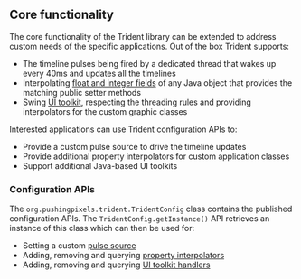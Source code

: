 ## Core functionality
The core functionality of the Trident library can be extended to address custom needs of the specific applications. Out of the box Trident supports:

* The timeline pulses being fired by a dedicated thread that wakes up every 40ms and updates all the timelines
* Interpolating [float and integer fields](TimelineInterpolatingFields.md) of any Java object that provides the matching public setter methods
* Swing [UI toolkit](UIToolkitSupport.md), respecting the threading rules and providing interpolators for the custom graphic classes

Interested applications can use Trident configuration APIs to:

* Provide a custom pulse source to drive the timeline updates
* Provide additional property interpolators for custom application classes
* Support additional Java-based UI toolkits

### Configuration APIs

The `org.pushingpixels.trident.TridentConfig` class contains the published configuration APIs. The `TridentConfig.getInstance()` API retrieves an instance of this class which can then be used for:

* Setting a custom [pulse source](CustomPulseSource.md)
* Adding, removing and querying [property interpolators](CustomPropertyInterpolators.md)
* Adding, removing and querying [UI toolkit handlers](CustomUIToolkitHandlers.md)
